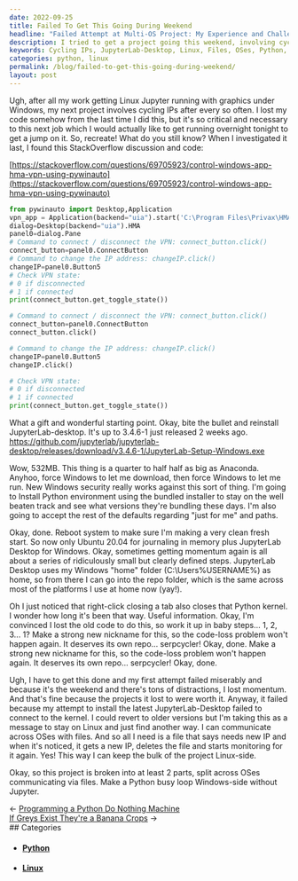```yaml
---
date: 2022-09-25
title: Failed To Get This Going During Weekend
headline: "Failed Attempt at Multi-OS Project: My Experience and Challenges"
description: I tried to get a project going this weekend, involving cycling IPs and installing the latest JupyterLab-Desktop, but I failed. Instead, I decided to stay on Linux and communicate with files. This project is split across multiple OSes, with a Python busy loop Windows-side without Jupyter. Read my blog post to learn more about my experience and the challenges I faced!
keywords: Cycling IPs, JupyterLab-Desktop, Linux, Files, OSes, Python, Busy Loop, Windows-side, StackOverflow, Challenges, Experience
categories: python, linux
permalink: /blog/failed-to-get-this-going-during-weekend/
layout: post
---
```



Ugh, after all my work getting Linux Jupyter running with graphics under
Windows, my next project involves cycling IPs after every so often. I lost my
code somehow from the last time I did this, but it's so critical and necessary
to this next job which I would actually like to get running overnight tonight
to get a jump on it. So, recreate! What do you still know? When I investigated
it last, I found this StackOverflow discussion and code:

[https://stackoverflow.com/questions/69705923/control-windows-app-hma-vpn-using-pywinauto](https://stackoverflow.com/questions/69705923/control-windows-app-hma-vpn-using-pywinauto)

```python
from pywinauto import Desktop,Application
vpn_app = Application(backend="uia").start('C:\Program Files\Privax\HMA VPN\Vpn.exe')
dialog=Desktop(backend="uia").HMA
panel0=dialog.Pane
# Command to connect / disconnect the VPN: connect_button.click()
connect_button=panel0.ConnectButton
# Command to change the IP address: changeIP.click()
changeIP=panel0.Button5
# Check VPN state:
# 0 if disconnected
# 1 if connected
print(connect_button.get_toggle_state())

# Command to connect / disconnect the VPN: connect_button.click()
connect_button=panel0.ConnectButton
connect_button.click()

# Command to change the IP address: changeIP.click()
changeIP=panel0.Button5
changeIP.click()

# Check VPN state:
# 0 if disconnected
# 1 if connected
print(connect_button.get_toggle_state())
```

What a gift and wonderful starting point. Okay, bite the bullet and reinstall
JupyterLab-desktop. It's up to 3.4.6-1 just released 2 weeks ago.
https://github.com/jupyterlab/jupyterlab-desktop/releases/download/v3.4.6-1/JupyterLab-Setup-Windows.exe

Wow, 532MB. This thing is a quarter to half half as big as Anaconda. Anyhoo,
force Windows to let me download, then force Windows to let me run. New Windows
security really works against this sort of thing. I'm going to Install Python
environment using the bundled installer to stay on the well beaten track and
see what versions they're bundling these days. I'm also going to accept the
rest of the defaults regarding "just for me" and paths.

Okay, done. Reboot system to make sure I'm making a very clean fresh start. So
now only Ubuntu 20.04 for journaling in memory plus JupyterLab Desktop for
Windows. Okay, sometimes getting momentum again is all about a series of
ridiculously small but clearly defined steps. JupyterLab Desktop uses my
Windows "home" folder (C:\Users\%USERNAME%) as home, so from there I can go
into the repo folder, which is the same across most of the platforms I use at
home now (yay!).

Oh I just noticed that right-click closing a tab also closes that Python
kernel. I wonder how long it's been that way. Useful information. Okay, I'm
convinced I lost the old code to do this, so work it up in baby steps... 1, 2,
3... 1? Make a strong new nickname for this, so the code-loss problem won't
happen again. It deserves its own repo... serpcycler! Okay, done. Make a strong
new nickname for this, so the code-loss problem won't happen again. It deserves
its own repo... serpcycler! Okay, done.

Ugh, I have to get this done and my first attempt failed miserably and because
it's the weekend and there's tons of distractions, I lost momentum. And that's
fine because the projects it lost to were worth it. Anyway, it failed because
my attempt to install the latest JupyterLab-Desktop failed to connect to the
kernel. I could revert to older versions but I'm taking this as a message to
stay on Linux and just find another way. I can communicate across OSes with
files. And so all I need is a file that says needs new IP and when it's
noticed, it gets a new IP, deletes the file and starts monitoring for it again.
Yes! This way I can keep the bulk of the project Linux-side.

Okay, so this project is broken into at least 2 parts, split across OSes
communicating via files. Make a Python busy loop Windows-side without Jupyter.


<div class="post-nav"><div class="post-nav-prev"><span class="arrow">&larr;&nbsp;</span><a href="/blog/programming-a-python-do-nothing-machine">Programming a Python Do Nothing Machine</a></div><div class="post-nav-next"><a href="/blog/if-greys-exist-they-re-a-banana-crops">If Greys Exist They're a Banana Crops</a><span class="arrow">&nbsp;&rarr;</span></div></div>
## Categories

<ul>
<li><h4><a href='/python/'>Python</a></h4></li>
<li><h4><a href='/linux/'>Linux</a></h4></li></ul>
